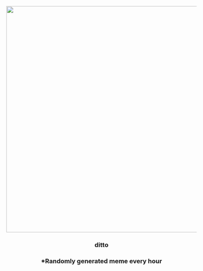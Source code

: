 <p align="center">
        <img src="https://i.redd.it/0tf0g4be0vq91.gif" width="600" height="600">
        </p>
        <h3 align="center">ditto</h3>
        <h3 align="center">*Randomly generated meme every hour</h3>
    